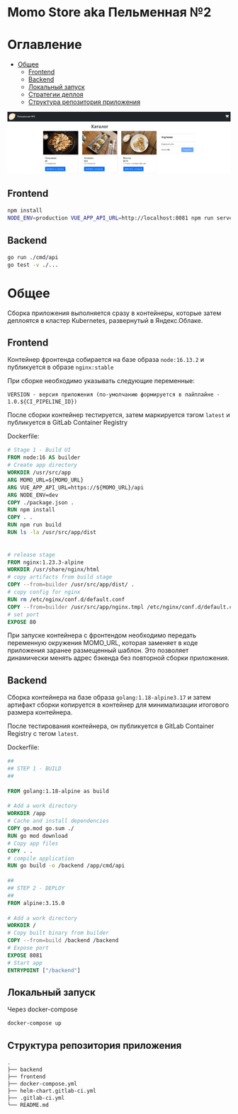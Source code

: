 # Momo Store aka Пельменная №2

# Оглавление <!-- omit in toc -->

- [Общее](#общее)
  - [Frontend](#frontend)
  - [Backend](#backend)
  - [Локальный запуск](#локальный-запуск)
  - [Стратегии деплоя](#стратегии-деплоя)
  - [Структура репозитория приложения](#структура-репозитория-приложения)

![Alt text](image.png)

## Frontend

```bash
npm install
NODE_ENV=production VUE_APP_API_URL=http://localhost:8081 npm run serve
```

## Backend

```bash
go run ./cmd/api
go test -v ./... 
```
# Общее

Сборка приложения выполняется сразу в контейнеры, которые затем деплоятся в кластер Kubernetes, развернутый в Яндекс.Облаке.

## Frontend

Контейнер фронтенда собирается на базе образа `node:16.13.2` и публикуется в образе `nginx:stable`

При сборке необходимо указывать следующие переменные: 

```
VERSION - версия приложения (по-умолчанию формируется в пайплайне - 1.0.${CI_PIPELINE_ID})
```
После сборки контейнер тестируется, затем маркируется тэгом `latest` и публикуется в GitLab Container Registry


Dockerfile:

```dockerfile
# Stage 1 - Build UI
FROM node:16 AS builder
# Create app directory
WORKDIR /usr/src/app
ARG MOMO_URL=${MOMO_URL}
ARG VUE_APP_API_URL=https://${MOMO_URL}/api
ARG NODE_ENV=dev
COPY ./package.json .
RUN npm install
COPY . .
RUN npm run build
RUN ls -la /usr/src/app/dist


# release stage
FROM nginx:1.23.3-alpine
WORKDIR /usr/share/nginx/html
# copy artifacts from build stage 
COPY --from=builder /usr/src/app/dist/ .
# copy config for nginx
RUN rm /etc/nginx/conf.d/default.conf
COPY --from=builder /usr/src/app/nginx.tmpl /etc/nginx/conf.d/default.conf
# set port
EXPOSE 80
```

При запуске контейнера с фронтендом необходимо передать переменную окружения MOMO_URL, которая заменяет в коде приложения заранее размещенный шаблон. Это позволяет динамически менять адрес бэкенда без повторной сборки приложения.

## Backend

Сборка контейнера на базе образа `golang:1.18-alpine3.17` и затем артифакт сборки копируется в контейнер для минимализации итогового размера контейнера.

После тестирования контейнера, он публикуется в GitLab Container Registry с тегом `latest`.

Dockerfile:

```dockerfile
##
## STEP 1 - BUILD
##

FROM golang:1.18-alpine as build

# Add a work directory
WORKDIR /app
# Cache and install dependencies
COPY go.mod go.sum ./
RUN go mod download
# Copy app files
COPY . .
# compile application
RUN go build -o /backend /app/cmd/api

##
## STEP 2 - DEPLOY
##
FROM alpine:3.15.0

# Add a work directory
WORKDIR /
# Copy built binary from builder
COPY --from=build /backend /backend
# Expose port
EXPOSE 8081
# Start app
ENTRYPOINT ["/backend"]
```
## Локальный запуск

Через docker-compose

```bash
docker-compose up
```
## Структура репозитория приложения

```
.
├── backend
├── frontend
├── docker-compose.yml
├── helm-chart.gitlab-ci.yml
├── .gitlab-ci.yml
└── README.md
```